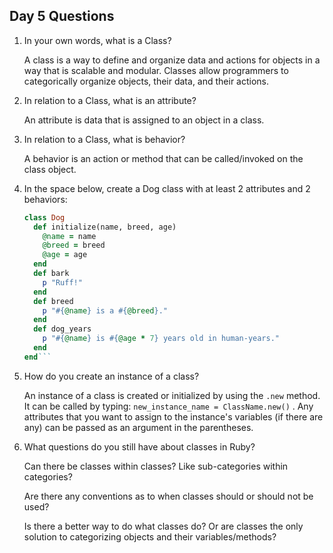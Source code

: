 ## Day 5 Questions
1. In your own words, what is a Class?

    A class is a way to define and organize data and actions for objects in a way that is scalable and modular. Classes allow programmers to categorically organize objects, their data, and their actions.

1. In relation to a Class, what is an attribute?

    An attribute is data that is assigned to an object in a class.

1. In relation to a Class, what is behavior?

    A behavior is an action or method that can be called/invoked on the class object.

1. In the space below, create a Dog class with at least 2 attributes and 2 behaviors:

    ```Ruby
    class Dog
      def initialize(name, breed, age)
        @name = name
        @breed = breed
        @age = age
      end
      def bark
        p "Ruff!"
      end
      def breed
        p "#{@name} is a #{@breed}."
      end
      def dog_years
        p "#{@name} is #{@age * 7} years old in human-years."
      end
    end```

1. How do you create an instance of a class?

    An instance of a class is created or initialized by using the `.new` method. It can be called by typing: `new_instance_name = ClassName.new()` . Any attributes that you want to assign to the instance's variables (if there are any) can be passed as an argument in the parentheses.

1. What questions do you still have about classes in Ruby?

    Can there be classes within classes? Like sub-categories within categories?

    Are there any conventions as to when classes should or should not be used?

    Is there a better way to do what classes do? Or are classes the only solution to categorizing objects and their variables/methods?

